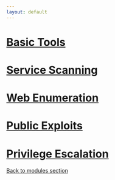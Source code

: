 ```yaml
---
layout: default
---
```


# [Basic Tools](GettingStarted/BasicTools.md)
# [Service Scanning](GettingStarted/ServiceScanning.md)
# [Web Enumeration](GettingStarted/WebEnumeration.md)
# [Public Exploits](GettingStarted/PublicExploits.md)
# [Privilege Escalation](GettingStarted/PrivilegeEscalation.md)




[Back to modules section](./HTBAcademy.md)
